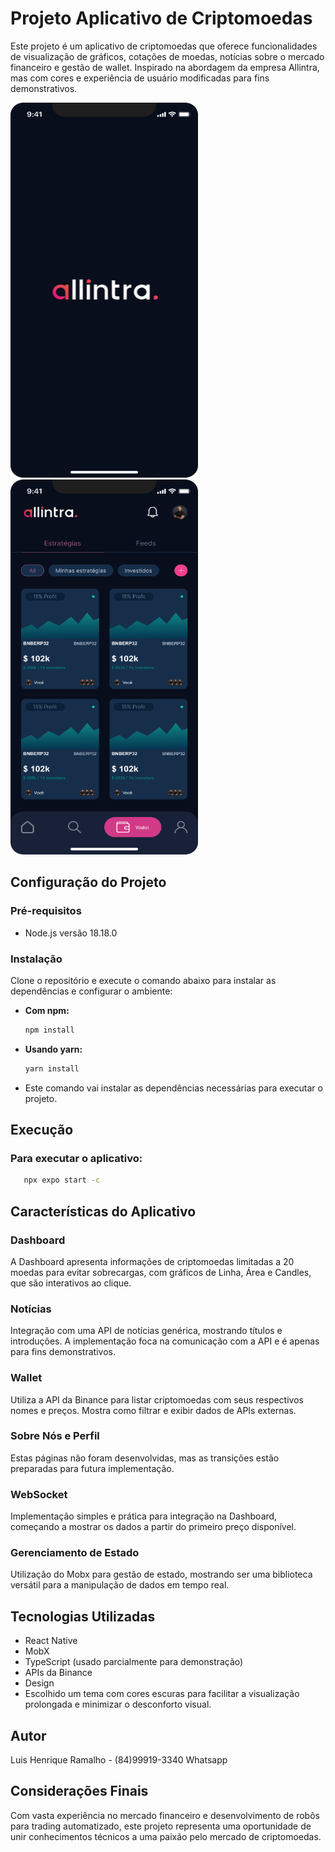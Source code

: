 # Projeto Aplicativo de Criptomoedas

Este projeto é um aplicativo de criptomoedas que oferece funcionalidades de visualização de gráficos, cotações de moedas, notícias sobre o mercado financeiro e gestão de wallet. Inspirado na abordagem da empresa Allintra, mas com cores e experiência de usuário modificadas para fins demonstrativos.

<img src="./src/assets/imgs/splash.png" alt="Imagem do Aplicativo" width="300" height="600"> <img src="./src/assets/imgs/dashboard.png" alt="Imagem do Aplicativo" width="300" height="600">

## Configuração do Projeto

### Pré-requisitos

- Node.js versão 18.18.0

### Instalação

Clone o repositório e execute o comando abaixo para instalar as dependências e configurar o ambiente:

- **Com npm:**

  ```bash
  npm install

  ```

- **Usando yarn:**
  ```bash
  yarn install
  ```

- Este comando vai instalar as dependências necessárias para executar o projeto.

## Execução

### Para executar o aplicativo:

  ```bash
     npx expo start -c

  ```

## Características do Aplicativo

### Dashboard

A Dashboard apresenta informações de criptomoedas limitadas a 20 moedas para evitar sobrecargas, com gráficos de Linha, Área e Candles, que são interativos ao clique.

### Notícias

Integração com uma API de notícias genérica, mostrando títulos e introduções. A implementação foca na comunicação com a API e é apenas para fins demonstrativos.

### Wallet

Utiliza a API da Binance para listar criptomoedas com seus respectivos nomes e preços. Mostra como filtrar e exibir dados de APIs externas.

### Sobre Nós e Perfil

Estas páginas não foram desenvolvidas, mas as transições estão preparadas para futura implementação.

### WebSocket

Implementação simples e prática para integração na Dashboard, começando a mostrar os dados a partir do primeiro preço disponível.

### Gerenciamento de Estado

Utilização do Mobx para gestão de estado, mostrando ser uma biblioteca versátil para a manipulação de dados em tempo real.

## Tecnologias Utilizadas

- React Native
- MobX
- TypeScript (usado parcialmente para demonstração)
- APIs da Binance
- Design
- Escolhido um tema com cores escuras para facilitar a visualização prolongada e minimizar o desconforto visual.

## Autor

Luis Henrique Ramalho - (84)99919-3340 Whatsapp

## Considerações Finais

Com vasta experiência no mercado financeiro e desenvolvimento de robôs para trading automatizado, este projeto representa uma oportunidade de unir conhecimentos técnicos a uma paixão pelo mercado de criptomoedas.
